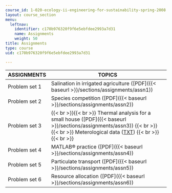 ```yaml
---
course_id: 1-020-ecology-ii-engineering-for-sustainability-spring-2008
layout: course_section
menu:
  leftnav:
    identifier: c170b976320f9f6e5ebfdee2993a7d31
    name: Assignments
    weight: 50
title: Assignments
type: course
uid: c170b976320f9f6e5ebfdee2993a7d31

---
```


| ASSIGNMENTS | TOPICS |
| --- | --- |
| Problem set 1 | Salination in irrigated agriculture ([PDF]({{< baseurl >}}/sections/assignments/assn1)) |
| Problem set 2 | Species competition ([PDF]({{< baseurl >}}/sections/assignments/assn2)) |
| Problem set 3 |  {{< br >}}{{< br >}} Thermal analysis for a small house ([PDF]({{< baseurl >}}/sections/assignments/assn3)) {{< br >}}{{< br >}} Meterological data ([TXT](/courses/civil-and-environmental-engineering/1-020-ecology-ii-engineering-for-sustainability-spring-2008/assignments/harvardmet.txt)) {{< br >}}{{< br >}}  |
| Problem set 4 | MATLAB® practice ([PDF]({{< baseurl >}}/sections/assignments/assn4)) |
| Problem set 5 | Particulate transport ([PDF]({{< baseurl >}}/sections/assignments/assn5)) |
| Problem set 6 | Resource allocation ([PDF]({{< baseurl >}}/sections/assignments/assn6))